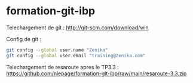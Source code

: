 # formation-git-ibp

Telechargement de git : http://git-scm.com/download/win

Config de git :
```sh
git config --global user.name "Zenika"
git config --global user.email "training@zenika.com"
```

Telechargement de resaroute apres le TP3.3 : https://github.com/nlepage/formation-git-ibp/raw/main/resaroute-3.3.zip
